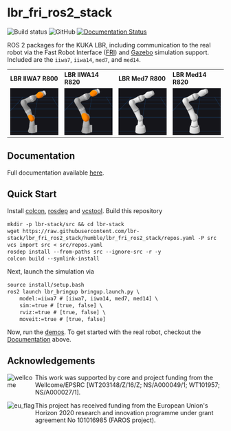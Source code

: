 # lbr_fri_ros2_stack
![Build status](https://github.com/lbr-stack/lbr_fri_ros2_stack/actions/workflows/build.yml/badge.svg?branch=humble) ![GitHub](https://img.shields.io/github/license/lbr-stack/lbr_fri_ros2_stack) 
[![Documentation Status](https://readthedocs.org/projects/lbr-fri-ros2-stack-doc/badge/?version=humble)](https://lbr-fri-ros2-stack-doc.readthedocs.io/en/humble/?badge=humble)

ROS 2 packages for the KUKA LBR, including communication to the real robot via the Fast Robot Interface ([FRI](https://github.com/lbr-stack/fri)) and [Gazebo](http://gazebosim.org/) simulation support. Included are the `iiwa7`, `iiwa14`, `med7`, and `med14`.

<body>
    <table>
        <tr>
            <th align="left" width="25%">LBR IIWA7 R800</th>
            <th align="left" width="25%">LBR IIWA14 R820</th>
            <th align="left" width="25%">LBR Med7 R800</th>
            <th align="left" width="25%">LBR Med14 R820</th>
        </tr>
        <tr>
            <td align="center"><img src="lbr_fri_ros2_stack/doc/img/foxglove/iiwa7_r800.png" alt="LBR IIWA7 R800"></td>
            <td align="center"><img src="lbr_fri_ros2_stack/doc/img/foxglove/iiwa14_r820.png" alt="LBR IIWA14 R820"></td>
            <td align="center"><img src="lbr_fri_ros2_stack/doc/img/foxglove/med7_r800.png" alt="LBR Med7 R800"></td>
            <td align="center"><img src="lbr_fri_ros2_stack/doc/img/foxglove/med14_r820.png" alt="LBR Med14 R820"></td>
        </tr>
    </table>
</body>

## Documentation
Full documentation available [here](https://lbr-fri-ros2-stack-doc.readthedocs.io/en/humble/index.html).

## Quick Start
Install [colcon](https://docs.ros.org/en/humble/Tutorials/Colcon-Tutorial.html#install-colcon), [rosdep](https://docs.ros.org/en/crystal/Installation/Linux-Install-Binary.html#installing-and-initializing-rosdep) and [vcstool](https://github.com/dirk-thomas/vcstool#how-to-install-vcstool). Build this repository

```shell
mkdir -p lbr-stack/src && cd lbr-stack
wget https://raw.githubusercontent.com/lbr-stack/lbr_fri_ros2_stack/humble/lbr_fri_ros2_stack/repos.yaml -P src
vcs import src < src/repos.yaml
rosdep install --from-paths src --ignore-src -r -y
colcon build --symlink-install
```
Next, launch the simulation via
```shell
source install/setup.bash
ros2 launch lbr_bringup bringup.launch.py \
    model:=iiwa7 # [iiwa7, iiwa14, med7, med14] \
    sim:=true # [true, false] \
    rviz:=true # [true, false] \
    moveit:=true # [true, false]
```

Now, run the [demos](https://lbr-fri-ros2-stack-doc.readthedocs.io/en/humble/lbr_fri_ros2_stack/lbr_demos/doc/lbr_demos.html). To get started with the real robot, checkout the [Documentation](https://lbr-fri-ros2-stack-doc.readthedocs.io/en/humble/index.html) above.

## Acknowledgements
<img src="https://medicalengineering.org.uk/wp-content/themes/aalto-child/_assets/images/medicalengineering-logo.svg" alt="wellcome" height="45" width="65" align="left">

This work was supported by core and project funding from the Wellcome/EPSRC [WT203148/Z/16/Z; NS/A000049/1; WT101957; NS/A000027/1]. 

<img src="https://upload.wikimedia.org/wikipedia/commons/thumb/b/b7/Flag_of_Europe.svg/1920px-Flag_of_Europe.svg.png" alt="eu_flag" height="45" width="65" align="left" >

This project has received funding from the European Union's Horizon 2020 research and innovation programme under grant agreement No 101016985 (FAROS project).
